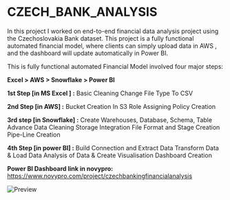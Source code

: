 # CZECH_BANK_ANALYSIS
In this project I worked on end-to-end financial data analysis project using the Czechoslovakia Bank dataset. This project is a fully functional automated financial model, where clients can simply upload data in AWS , and the dashboard will update automatically in Power BI.

This is fully functional automated Financial Model involved four major steps: 

**Excel > AWS > Snowflake > Power BI** 

**1st Step [in MS Excel ] :**
Basic Cleaning
Change File Type To CSV

**2nd Step [in AWS] :**
Bucket Creation In S3
Role Assigning
Policy Creation 

**3rd step [in Snowflake] :**
Create Warehouses, Database, Schema, Table
Advance Data Cleaning
Storage Integration
File Format and Stage Creation
Pipe-Line Creation

**4th Step [in power BI] :**
Build Connection and Extract Data
Transform Data & Load Data
Analysis of Data & Create Visualisation
Dashboard Creation 

**Power BI Dashboard link in novypro:** https://www.novypro.com/project/czechbankingfinancialanalysis

![Preview](https://github.com/SwastikP/CZECH_BANK_ANALYSIS/assets/58789099/9d0b6479-f4fa-4757-96c5-9a0e53c08051)

